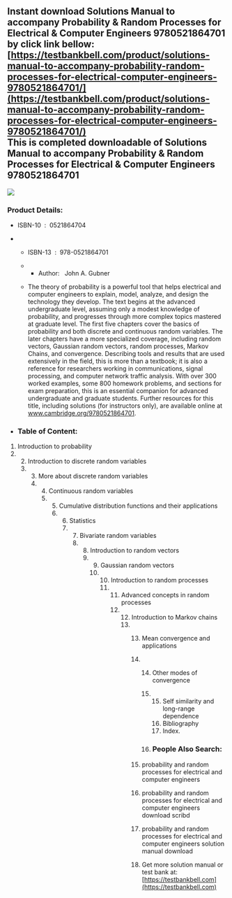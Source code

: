 Instant download **Solutions Manual to accompany Probability & Random Processes for Electrical & Computer Engineers 9780521864701** by click link bellow:  
[https://testbankbell.com/product/solutions-manual-to-accompany-probability-random-processes-for-electrical-computer-engineers-9780521864701/](https://testbankbell.com/product/solutions-manual-to-accompany-probability-random-processes-for-electrical-computer-engineers-9780521864701/)  
This is completed downloadable of Solutions Manual to accompany Probability & Random Processes for Electrical & Computer Engineers 9780521864701
------------------------------------------------------------------------------------------------------------------------------------------------


![](https://testbankbell.com/wp-content/uploads/2023/05/998861_m.jpg)
### Product Details:


* ISBN-10 ‏ : ‎ 0521864704
* * ISBN-13 ‏ : ‎ 978-0521864701
  * * Author:   John A. Gubner
   
  * The theory of probability is a powerful tool that helps electrical and computer engineers to explain, model, analyze, and design the technology they develop. The text begins at the advanced undergraduate level, assuming only a modest knowledge of probability, and progresses through more complex topics mastered at graduate level. The first five chapters cover the basics of probability and both discrete and continuous random variables. The later chapters have a more specialized coverage, including random vectors, Gaussian random vectors, random processes, Markov Chains, and convergence. Describing tools and results that are used extensively in the field, this is more than a textbook; it is also a reference for researchers working in communications, signal processing, and computer network traffic analysis. With over 300 worked examples, some 800 homework problems, and sections for exam preparation, this is an essential companion for advanced undergraduate and graduate students. Further resources for this title, including solutions (for instructors only), are available online at www.cambridge.org/9780521864701.
 
* ### Table of Content:

1. Introduction to probability
2. 2. Introduction to discrete random variables
   3. 3. More about discrete random variables
      4. 4. Continuous random variables
         5. 5. Cumulative distribution functions and their applications
            6. 6. Statistics
               7. 7. Bivariate random variables
                  8. 8. Introduction to random vectors
                     9. 9. Gaussian random vectors
                        10. 10. Introduction to random processes
                            11. 11. Advanced concepts in random processes
                                12. 12. Introduction to Markov chains
                                    13. 13. Mean convergence and applications
                                        14. 14. Other modes of convergence
                                            15. 15. Self similarity and long-range dependence
                                                16. Bibliography
                                                17. Index.
                                               
                                            16. ### People Also Search:
                                           
                                        15. probability and random processes for electrical and computer engineers
                                       
                                        16. probability and random processes for electrical and computer engineers download scribd
                                       
                                        17. probability and random processes for electrical and computer engineers solution manual download
                                        18.  Get more solution manual or test bank at: [https://testbankbell.com](https://testbankbell.com)
